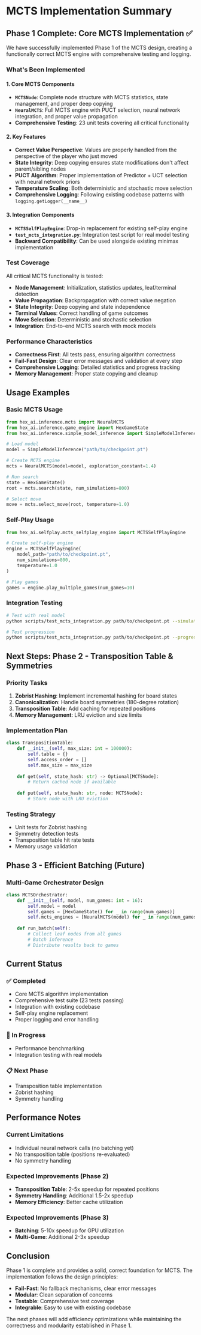# MCTS Implementation Summary

## Phase 1 Complete: Core MCTS Implementation ✅

We have successfully implemented Phase 1 of the MCTS design, creating a functionally correct MCTS engine with comprehensive testing and logging.

### What's Been Implemented

#### 1. Core MCTS Components
- **`MCTSNode`**: Complete node structure with MCTS statistics, state management, and proper deep copying
- **`NeuralMCTS`**: Full MCTS engine with PUCT selection, neural network integration, and proper value propagation
- **Comprehensive Testing**: 23 unit tests covering all critical functionality

#### 2. Key Features
- **Correct Value Perspective**: Values are properly handled from the perspective of the player who just moved
- **State Integrity**: Deep copying ensures state modifications don't affect parent/sibling nodes
- **PUCT Algorithm**: Proper implementation of Predictor + UCT selection with neural network priors
- **Temperature Scaling**: Both deterministic and stochastic move selection
- **Comprehensive Logging**: Following existing codebase patterns with `logging.getLogger(__name__)`

#### 3. Integration Components
- **`MCTSSelfPlayEngine`**: Drop-in replacement for existing self-play engine
- **`test_mcts_integration.py`**: Integration test script for real model testing
- **Backward Compatibility**: Can be used alongside existing minimax implementation

### Test Coverage

All critical MCTS functionality is tested:

- **Node Management**: Initialization, statistics updates, leaf/terminal detection
- **Value Propagation**: Backpropagation with correct value negation
- **State Integrity**: Deep copying and state independence
- **Terminal Values**: Correct handling of game outcomes
- **Move Selection**: Deterministic and stochastic selection
- **Integration**: End-to-end MCTS search with mock models

### Performance Characteristics

- **Correctness First**: All tests pass, ensuring algorithm correctness
- **Fail-Fast Design**: Clear error messages and validation at every step
- **Comprehensive Logging**: Detailed statistics and progress tracking
- **Memory Management**: Proper state copying and cleanup

## Usage Examples

### Basic MCTS Usage
```python
from hex_ai.inference.mcts import NeuralMCTS
from hex_ai.inference.game_engine import HexGameState
from hex_ai.inference.simple_model_inference import SimpleModelInference

# Load model
model = SimpleModelInference("path/to/checkpoint.pt")

# Create MCTS engine
mcts = NeuralMCTS(model=model, exploration_constant=1.4)

# Run search
state = HexGameState()
root = mcts.search(state, num_simulations=800)

# Select move
move = mcts.select_move(root, temperature=1.0)
```

### Self-Play Usage
```python
from hex_ai.selfplay.mcts_selfplay_engine import MCTSSelfPlayEngine

# Create self-play engine
engine = MCTSSelfPlayEngine(
    model_path="path/to/checkpoint.pt",
    num_simulations=800,
    temperature=1.0
)

# Play games
games = engine.play_multiple_games(num_games=10)
```

### Integration Testing
```bash
# Test with real model
python scripts/test_mcts_integration.py path/to/checkpoint.pt --simulations 100

# Test progression
python scripts/test_mcts_integration.py path/to/checkpoint.pt --progression --moves 5
```

## Next Steps: Phase 2 - Transposition Table & Symmetries

### Priority Tasks
1. **Zobrist Hashing**: Implement incremental hashing for board states
2. **Canonicalization**: Handle board symmetries (180-degree rotation)
3. **Transposition Table**: Add caching for repeated positions
4. **Memory Management**: LRU eviction and size limits

### Implementation Plan
```python
class TranspositionTable:
    def __init__(self, max_size: int = 100000):
        self.table = {}
        self.access_order = []
        self.max_size = max_size
    
    def get(self, state_hash: str) -> Optional[MCTSNode]:
        # Return cached node if available
    
    def put(self, state_hash: str, node: MCTSNode):
        # Store node with LRU eviction
```

### Testing Strategy
- Unit tests for Zobrist hashing
- Symmetry detection tests
- Transposition table hit rate tests
- Memory usage validation

## Phase 3 - Efficient Batching (Future)

### Multi-Game Orchestrator Design
```python
class MCTSOrchestrator:
    def __init__(self, model, num_games: int = 16):
        self.model = model
        self.games = [HexGameState() for _ in range(num_games)]
        self.mcts_engines = [NeuralMCTS(model) for _ in range(num_games)]
    
    def run_batch(self):
        # Collect leaf nodes from all games
        # Batch inference
        # Distribute results back to games
```

## Current Status

### ✅ Completed
- Core MCTS algorithm implementation
- Comprehensive test suite (23 tests passing)
- Integration with existing codebase
- Self-play engine replacement
- Proper logging and error handling

### 🔄 In Progress
- Performance benchmarking
- Integration testing with real models

### 📋 Next Phase
- Transposition table implementation
- Zobrist hashing
- Symmetry handling

## Performance Notes

### Current Limitations
- Individual neural network calls (no batching yet)
- No transposition table (positions re-evaluated)
- No symmetry handling

### Expected Improvements (Phase 2)
- **Transposition Table**: 2-5x speedup for repeated positions
- **Symmetry Handling**: Additional 1.5-2x speedup
- **Memory Efficiency**: Better cache utilization

### Expected Improvements (Phase 3)
- **Batching**: 5-10x speedup for GPU utilization
- **Multi-Game**: Additional 2-3x speedup

## Conclusion

Phase 1 is complete and provides a solid, correct foundation for MCTS. The implementation follows the design principles:

- **Fail-Fast**: No fallback mechanisms, clear error messages
- **Modular**: Clean separation of concerns
- **Testable**: Comprehensive test coverage
- **Integrable**: Easy to use with existing codebase

The next phases will add efficiency optimizations while maintaining the correctness and modularity established in Phase 1. 